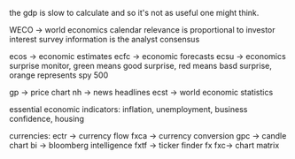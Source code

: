 the gdp is slow to calculate and so it's not as useful one might think.

WECO -> world economics calendar 
relevance is proportional to investor interest 
survey information is the analyst consensus 

ecos -> economic estimates
ecfc -> economic forecasts 
ecsu -> economics surprise monitor, green means good surprise, red means basd surprise, orange represents spy 500

gp -> price chart 
nh -> news headlines
ecst -> world economic statistics 

essential economic indicators: 
inflation, unemployment, business confidence, housing 

currencies: 
ectr -> currency flow 
fxca -> currency conversion
gpc -> candle chart 
bi -> bloomberg intelligence 
fxtf -> ticker finder fx 
fxc-> chart matrix 
